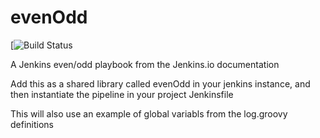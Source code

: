 # evenOdd
[![Build Status](http://localhost:8080/buildStatus/icon?job=library-from-github-pipeline)

A Jenkins even/odd playbook from the Jenkins.io documentation

Add this as a shared library called evenOdd in your jenkins
instance, and then instantiate the pipeline in your project Jenkinsfile

This will also use an example of global variabls from the log.groovy
definitions
